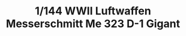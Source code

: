 ---
layout: product
title: "1/144 WWII Luftwaffen Messerschmitt Me 323 D-1 Gigant"
price: "6400" 
desc: "Maketa"
img_path: "/assets/img/GWH01006.jpg"
brand: "N/A"
available: false
special_offer: false
new: false
soon: false
cat: "010000"
subcat: "010900"
subsubcat: "0N/A"
sifra: "GWH01006"
popular: false
---